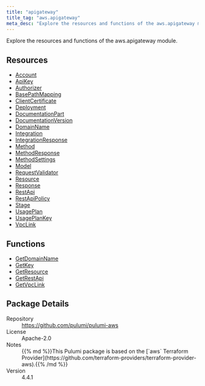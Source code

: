```yaml
---
title: "apigateway"
title_tag: "aws.apigateway"
meta_desc: "Explore the resources and functions of the aws.apigateway module."
---
```


<!-- WARNING: this file was generated by Pulumi Docs Generator. -->
<!-- Do not edit by hand unless you're certain you know what you are doing! -->

Explore the resources and functions of the aws.apigateway module.

<h2 id="resources">Resources</h2>
<ul class="api">
    <li><a href="account" title="Account"><span class="symbol resource"></span>Account</a></li>
    <li><a href="apikey" title="ApiKey"><span class="symbol resource"></span>ApiKey</a></li>
    <li><a href="authorizer" title="Authorizer"><span class="symbol resource"></span>Authorizer</a></li>
    <li><a href="basepathmapping" title="BasePathMapping"><span class="symbol resource"></span>BasePathMapping</a></li>
    <li><a href="clientcertificate" title="ClientCertificate"><span class="symbol resource"></span>ClientCertificate</a></li>
    <li><a href="deployment" title="Deployment"><span class="symbol resource"></span>Deployment</a></li>
    <li><a href="documentationpart" title="DocumentationPart"><span class="symbol resource"></span>DocumentationPart</a></li>
    <li><a href="documentationversion" title="DocumentationVersion"><span class="symbol resource"></span>DocumentationVersion</a></li>
    <li><a href="domainname" title="DomainName"><span class="symbol resource"></span>DomainName</a></li>
    <li><a href="integration" title="Integration"><span class="symbol resource"></span>Integration</a></li>
    <li><a href="integrationresponse" title="IntegrationResponse"><span class="symbol resource"></span>IntegrationResponse</a></li>
    <li><a href="method" title="Method"><span class="symbol resource"></span>Method</a></li>
    <li><a href="methodresponse" title="MethodResponse"><span class="symbol resource"></span>MethodResponse</a></li>
    <li><a href="methodsettings" title="MethodSettings"><span class="symbol resource"></span>MethodSettings</a></li>
    <li><a href="model" title="Model"><span class="symbol resource"></span>Model</a></li>
    <li><a href="requestvalidator" title="RequestValidator"><span class="symbol resource"></span>RequestValidator</a></li>
    <li><a href="resource" title="Resource"><span class="symbol resource"></span>Resource</a></li>
    <li><a href="response" title="Response"><span class="symbol resource"></span>Response</a></li>
    <li><a href="restapi" title="RestApi"><span class="symbol resource"></span>RestApi</a></li>
    <li><a href="restapipolicy" title="RestApiPolicy"><span class="symbol resource"></span>RestApiPolicy</a></li>
    <li><a href="stage" title="Stage"><span class="symbol resource"></span>Stage</a></li>
    <li><a href="usageplan" title="UsagePlan"><span class="symbol resource"></span>UsagePlan</a></li>
    <li><a href="usageplankey" title="UsagePlanKey"><span class="symbol resource"></span>UsagePlanKey</a></li>
    <li><a href="vpclink" title="VpcLink"><span class="symbol resource"></span>VpcLink</a></li>
</ul>

<h2 id="functions">Functions</h2>
<ul class="api">
    <li><a href="getdomainname" title="GetDomainName"><span class="symbol function"></span>GetDomainName</a></li>
    <li><a href="getkey" title="GetKey"><span class="symbol function"></span>GetKey</a></li>
    <li><a href="getresource" title="GetResource"><span class="symbol function"></span>GetResource</a></li>
    <li><a href="getrestapi" title="GetRestApi"><span class="symbol function"></span>GetRestApi</a></li>
    <li><a href="getvpclink" title="GetVpcLink"><span class="symbol function"></span>GetVpcLink</a></li>
</ul>

<h2 id="package-details">Package Details</h2>
<dl class="package-details">
	<dt>Repository</dt>
	<dd><a href="https://github.com/pulumi/pulumi-aws">https://github.com/pulumi/pulumi-aws</a></dd>
	<dt>License</dt>
	<dd>Apache-2.0</dd>
	<dt>Notes</dt>
	<dd>{{% md %}}This Pulumi package is based on the [`aws` Terraform Provider](https://github.com/terraform-providers/terraform-provider-aws).{{% /md %}}</dd>
	<dt>Version</dt>
	<dd>4.4.1</dd>
</dl>

